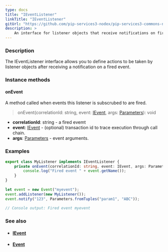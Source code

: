 ```yaml
---
type: docs
title: "IEventListener"
linkTitle: "IEventListener"
gitUrl: "https://github.com/pip-services3-nodex/pip-services3-commons-nodex"
description: > 
    An interface for listener objects that receive notifications on fired events.
---
```


### Description

The IEventListener interface allows you to define actions to be taken by listener objects after receiving a notification on a fired event.

### Instance methods

#### onEvent
A method called when events this listener is subscrubed to are fired.

> onEvent(correlationId: string, event: [IEvent](../ievent), args: [Parameters](../../run/parameters)): void

- **correlationId**: string - a fired evemt
- **event**: [IEvent](../ievent) - (optional) transaction id to trace execution through call chain.
- **args**: [Parameters](../../run/parameters) - event arguments.

### Examples

```typescript
export class MyListener implements IEventListener {
    private onEvent(correlationId: string, event: IEvent, args: Parameters): void {
        console.log("Fired event " + event.getName());
    }
}
     
let event = new Event("myevent");
event.addListener(new MyListener());
event.notify("123", Parameters.fromTuples("param1", "ABC"));
   
// Console output: Fired event myevent

```

### See also
- #### [IEvent](../ievent)
- #### [Event](../event)
